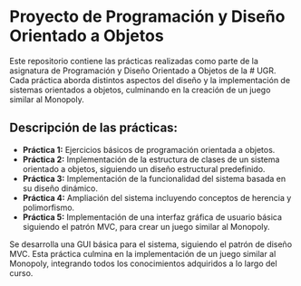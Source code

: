 # Proyecto de Programación y Diseño Orientado a Objetos

Este repositorio contiene las prácticas realizadas como parte de la asignatura de Programación y Diseño Orientado a Objetos de la # UGR. Cada práctica aborda distintos aspectos del diseño y la implementación de sistemas orientados a objetos, culminando en la creación de un juego similar al Monopoly.

## Descripción de las prácticas:

- **Práctica 1:** Ejercicios básicos de programación orientada a objetos.
- **Práctica 2:** Implementación de la estructura de clases de un sistema orientado a objetos, siguiendo un diseño estructural predefinido.
- **Práctica 3:** Implementación de la funcionalidad del sistema basada en su diseño dinámico.
- **Práctica 4:** Ampliación del sistema incluyendo conceptos de herencia y polimorfismo.
- **Práctica 5:** Implementación de una interfaz gráfica de usuario básica siguiendo el patrón MVC, para crear un juego similar al Monopoly.

Se desarrolla una GUI básica para el sistema, siguiendo el patrón de diseño MVC. Esta práctica culmina en la implementación de un juego similar al Monopoly, integrando todos los conocimientos adquiridos a lo largo del curso.
